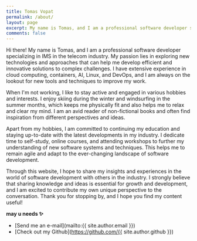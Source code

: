 ```yaml
---
title: Tomas Vopat
permalink: /about/
layout: page
excerpt: My name is Tomas, and I am a professional software developer specializing in IMS in the telecom industry.
comments: false
---
```



Hi there! My name is Tomas, and I am a professional software developer specializing in IMS in the telecom industry. My passion lies in exploring new technologies and approaches that can help me develop efficient and innovative solutions to complex challenges. I have extensive experience in cloud computing, containers, AI, Linux, and DevOps, and I am always on the lookout for new tools and techniques to improve my work.

When I'm not working, I like to stay active and engaged in various hobbies and interests. I enjoy skiing during the winter and windsurfing in the summer months, which keeps me physically fit and also helps me to relax and clear my mind. I am an avid reader of non-fictional books and often find inspiration from different perspectives and ideas.

Apart from my hobbies, I am committed to continuing my education and staying up-to-date with the latest developments in my industry. I dedicate time to self-study, online courses, and attending workshops to further my understanding of new software systems and techniques. This helps me to remain agile and adapt to the ever-changing landscape of software development.

Through this website, I hope to share my insights and experiences in the world of software development with others in the industry. I strongly believe that sharing knowledge and ideas is essential for growth and development, and I am excited to contribute my own unique perspective to the conversation. Thank you for stopping by, and I hope you find my content useful!

**may u needs ✨**

- [Send me an e-mail](mailto:{{ site.author.email }})
- [Check out my Github](https://github.com/{{ site.author.github }})
